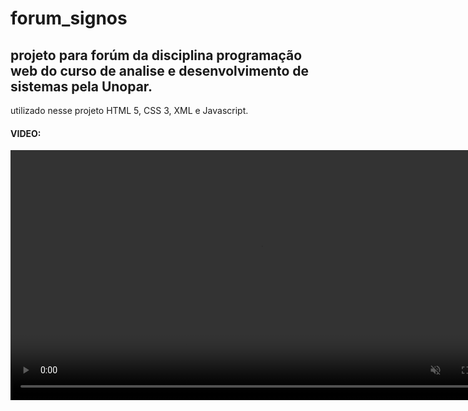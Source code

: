 # forum_signos

## projeto para forúm da disciplina programação web do curso de analise e desenvolvimento de sistemas pela Unopar.

utilizado nesse projeto HTML 5, CSS 3, XML e Javascript.

#### VIDEO:
<div>
<video src="https://user-images.githubusercontent.com/82433728/196019369-55db0d48-acc7-4f39-84a3-910e29263d68.mp4
" autoplay muted widght=400 height=400></video>
</div>

